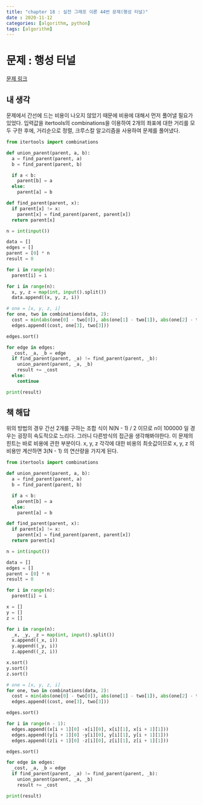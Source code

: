 ```yaml
---
title: "chapter 18 : 실전 그래프 이론 44번 문제(행성 터널)"
date : 2020-11-12
categories: [algorithm, python]
tags: [algorithm]
---
```

# 문제 : 행성 터널
[문제 링크](https://www.acmicpc.net/problem/2887)
## 내 생각
문제에서 간선에 드는 비용이 나오지 않았기 때문에 비용에 대해서 먼저 풀어낼 필요가 있었다. 입력값을 itertools의 combinations을 이용하여 2개의 좌표에 대한 거리를 모두 구한 후에, 거리순으로 정렬, 크루스칼 알고리즘을 사용하여 문제를 풀어냈다.
```python
from itertools import combinations

def union_parent(parent, a, b):
  a = find_parent(parent, a)
  b = find_parent(parent, b)

  if a < b:
    parent[b] = a
  else:
    parent[a] = b

def find_parent(parent, x):
  if parent[x] != x:
    parent[x] = find_parent(parent, parent[x])
  return parent[x]

n = int(input())

data = []
edges = []
parent = [0] * n
result = 0

for i in range(n):
  parent[i] = i

for i in range(n):
  x, y, z = map(int, input().split())
  data.append((x, y, z, i))

# one = [x, y, z, i]
for one, two in combinations(data, 2):
  cost = min(abs(one[0] - two[0]), abs(one[1] - two[1]), abs(one[2] - two[2]))
  edges.append((cost, one[3], two[3]))

edges.sort()

for edge in edges:
  _cost, _a, _b = edge
  if find_parent(parent, _a) != find_parent(parent, _b):
    union_parent(parent, _a, _b)
    result += _cost
  else:
    continue

print(result)
```
## 책 해답
위의 방법의 경우 간선 2개를 구하는 조합 식이 N(N - 1) / 2 이므로 n이 100000 일 경우는 굉장히 속도적으로 느리다. 그러니 다른방식의 접근을 생각해봐야한다.
이 문제의 힌트는 바로 비용에 관한 부분이다. x, y, z 각각에 대한 비용의 최솟값이므로 x, y, z 의 비용만 계산하면 3(N - 1) 의 연산량을 가지게 된다.
```python
from itertools import combinations

def union_parent(parent, a, b):
  a = find_parent(parent, a)
  b = find_parent(parent, b)

  if a < b:
    parent[b] = a
  else:
    parent[a] = b

def find_parent(parent, x):
  if parent[x] != x:
    parent[x] = find_parent(parent, parent[x])
  return parent[x]

n = int(input())

data = []
edges = []
parent = [0] * n
result = 0

for i in range(n):
  parent[i] = i

x = []
y = []
z = []

for i in range(n):
  _x, _y, _z = map(int, input().split())
  x.append((_x, i))
  y.append((_y, i))
  z.append((_z, i))

x.sort()
y.sort()
z.sort()

# one = [x, y, z, i]
for one, two in combinations(data, 2):
  cost = min(abs(one[0] - two[0]), abs(one[1] - two[1]), abs(one[2] - two[2]))
  edges.append((cost, one[3], two[3]))

edges.sort()

for i in range(n - 1):
  edges.append((x[i + 1][0] -x[i][0], x[i][1], x[i + 1][1]))
  edges.append((y[i + 1][0] -y[i][0], y[i][1], y[i + 1][1]))
  edges.append((z[i + 1][0] -z[i][0], z[i][1], z[i + 1][1]))

edges.sort()

for edge in edges:
  _cost, _a, _b = edge
  if find_parent(parent, _a) != find_parent(parent, _b):
    union_parent(parent, _a, _b)
    result += _cost

print(result)
```
